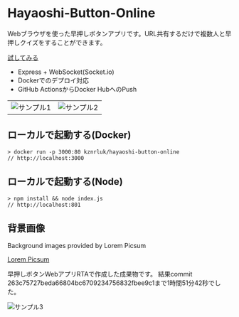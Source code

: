 # Hayaoshi-Button-Online
Webブラウザを使った早押しボタンアプリです。URL共有するだけで複数人と早押しクイズをすることができます。

[試してみる](https://btn.anyfrog.net)

* Express + WebSocket(Socket.io)
* Dockerでのデプロイ対応
* GitHub ActionsからDocker HubへのPush

| | |
|--|--|
| ![サンプル1](https://raw.githubusercontent.com/kznrluk/hayaoshi-button-online/master/sample/sample1.png) | ![サンプル2](https://raw.githubusercontent.com/kznrluk/hayaoshi-button-online/master/sample/sample2.png) |

## ローカルで起動する(Docker)

```
> docker run -p 3000:80 kznrluk/hayaoshi-button-online
// http://localhost:3000
```

## ローカルで起動する(Node)

```
> npm install && node index.js
// http://localhost:801
```

## 背景画像
Background images provided by Lorem Picsum

[Lorem Picsum](https://picsum.photos/)

早押しボタンWebアプリRTAで作成した成果物です。
結果commit 263c75727beda66804bc6709234756832fbee9c1まで1時間51分42秒でした。

![サンプル3](./sample/sample.gif)